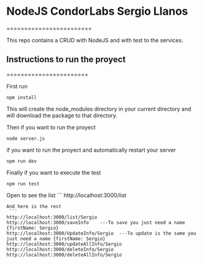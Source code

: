 # NodeJS CondorLabs Sergio Llanos
========================

This repo contains a CRUD with NodeJS and with test to the services.

## Instructions to run the proyect
=======================

First run 
  ```
npm install 
  ```
This will create the node_modules directory in your current directory and will download the package to that directory.

Then if you want to run the proyect  
  ```
node server.js
  ```

if you want to run the proyect and automatically restart your server 
  ```
npm run dev
  ```

Finally if you want to execute the test 
  ```
npm run test
  ```
  
  Open to see the list
    ```
 http://localhost:3000/list
   ```
  And here is the rest
    ```
 http://localhost:3000/list/Sergio
 http://localhost:3000/saveInfo    ---To save you just need a name {firstName: Sergio}
 http://localhost:3000/UpdateInfo/Sergio  ---To update is the same you just need a name {firstName: Sergio}
 http://localhost:3000/updateAllInfo/Sergio
 http://localhost:3000/deleteInfo/Sergio
 http://localhost:3000/deleteAllInfo/Sergio
   ```
